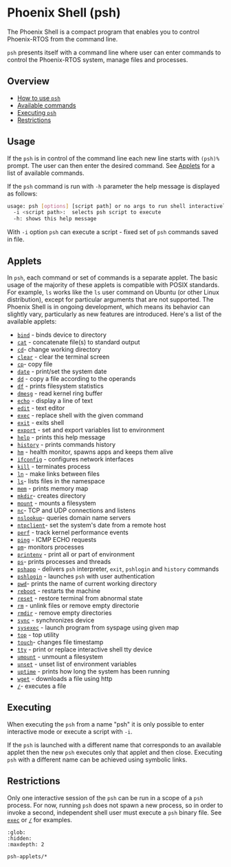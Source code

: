 # Phoenix Shell (psh)

The Phoenix Shell is a compact program that enables you to control Phoenix-RTOS from the command line.

`psh` presents itself with a command line where user can enter commands to control the Phoenix-RTOS system, manage files
and processes.

## Overview

- [How to use `psh`](#usage)
- [Available commands](#applets)
- [Executing `psh`](#executing)
- [Restrictions](#restrictions)

## Usage

If the `psh` is in control of the command line each new line starts with `(psh)%` prompt. The user can then enter the
desired command. See [Applets](#applets) for a list of available commands.

If the `psh` command is run with `-h` parameter the help message is displayed as follows:

```bash
usage: psh [options] [script path] or no args to run shell interactively
  -i <script path>:  selects psh script to execute
  -h: shows this help message
```

With `-i` option `psh` can execute a script - fixed set of `psh` commands saved in file.

## Applets

In `psh`, each command or set of commands is a separate applet. The basic usage of the majority of these applets is
compatible with POSIX standards. For example, `ls` works like the `ls` user command on Ubuntu
(or other Linux distribution), except for particular arguments that are not supported.
The Phoenix Shell is in ongoing development, which means its behavior can slightly vary,
particularly as new features are introduced.
Here's a list of the available applets:

- [`bind`](psh-applets/bind.md) - binds device to directory
- [`cat`](psh-applets/cat.md) - concatenate file(s) to standard output
- [`cd`](psh-applets/cd.md)- change working directory
- [`clear`](psh-applets/clear.md) - clear the terminal screen
- [`cp`](psh-applets/cp.md)- copy file
- [`date`](psh-applets/date.md) - print/set the system date
- [`dd`](psh-applets/dd.md) - copy a file according to the operands
- [`df`](psh-applets/df.md) - prints filesystem statistics
- [`dmesg`](psh-applets/dmesg.md) - read kernel ring buffer
- [`echo`](psh-applets/echo.md) - display a line of text
- [`edit`](psh-applets/edit.md) - text editor
- [`exec`](psh-applets/exec.md) - replace shell with the given command
- [`exit`](psh-applets/exit.md) - exits shell
- [`export`](psh-applets/export.md) - set and export variables list to environment
- [`help`](psh-applets/help.md) - prints this help message
- [`history`](psh-applets/history.md) - prints commands history
- [`hm`](psh-applets/hm.md) - health monitor, spawns apps and keeps them alive
- [`ifconfig`](psh-applets/ifconfig.md) - configures network interfaces
- [`kill`](psh-applets/kill.md) - terminates process
- [`ln`](psh-applets/ln.md) - make links between files
- [`ls`](psh-applets/ls.md)- lists files in the namespace
- [`mem`](psh-applets/mem.md) - prints memory map
- [`mkdir`](psh-applets/mkdir.md)- creates directory
- [`mount`](psh-applets/mount.md) - mounts a filesystem
- [`nc`](psh-applets/nc.md)- TCP and UDP connections and listens
- [`nslookup`](psh-applets/nslookup.md)- queries domain name servers
- [`ntpclient`](psh-applets/ntpclient.md)- set the system's date from a remote host
- [`perf`](psh-applets/perf.md) - track kernel performance events
- [`ping`](psh-applets/ping.md) - ICMP ECHO requests
- [`pm`](psh-applets/pm.md)- monitors processes
- [`printenv`](psh-applets/printenv.md) - print all or part of environment
- [`ps`](psh-applets/ps.md)- prints processes and threads
- [`pshapp`](psh-applets/pshapp.md) - delivers `psh` interpreter, `exit`, `pshlogin` and `history` commands
- [`pshlogin`](psh-applets/pshlogin.md) - launches `psh` with user authentication
- [`pwd`](psh-applets/pwd.md)- prints the name of current working directory
- [`reboot`](psh-applets/reboot.md) - restarts the machine
- [`reset`](psh-applets/reset.md) - restore terminal from abnormal state
- [`rm`](psh-applets/rm.md) - unlink files or remove empty directorie
- [`rmdir`](psh-applets/rmdir.md) - remove empty directories
- [`sync`](psh-applets/sync.md) - synchronizes device
- [`sysexec`](psh-applets/sysexec.md) - launch program from syspage using given map
- [`top`](psh-applets/top.md) - top utility
- [`touch`](psh-applets/touch.md)- changes file timestamp
- [`tty`](psh-applets/tty.md) - print or replace interactive shell tty device
- [`umount`](psh-applets/umount.md) - unmount a filesystem
- [`unset`](psh-applets/unset.md) - unset list of environment variables
- [`uptime`](psh-applets/uptime.md) - prints how long the system has been running
- [`wget`](psh-applets/wget.md) - downloads a file using http
- [`/`](psh-applets/runfile.md)- executes a file

## Executing

When executing the `psh` from a name "psh" it is only possible to enter interactive mode or execute a script with `-i`.

If the `psh` is launched with a different name that corresponds to an available applet then the new `psh` executes only
that applet and then close. Executing `psh` with a different name can be achieved using symbolic links.

## Restrictions

Only one interactive session of the `psh` can be run in a scope of a `psh` process. For now, running `psh` does not
spawn a new process, so in order to invoke a second, independent shell user must execute a `psh` binary file.
See [`exec`](psh-applets/exec.md) or [`/`](psh-applets/runfile.md) for examples.

```{toctree}
:glob:
:hidden:
:maxdepth: 2

psh-applets/*
```
